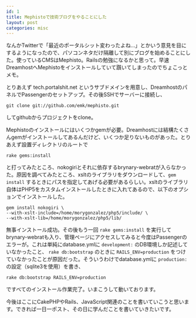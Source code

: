 ```yaml
---
id: 1
title: Mephistoで技術ブログをやることにした
layout: post
categories: misc
---
```



なんかTwitterで「最近のポータルシット変わったよね…」とかいう意見を目にするようになったので、パソコンネタだけ隔離して別にブログを始めることにした。使っているCMSはMephisto。Railsの勉強になるかと思って。早速DreamhostへMephistoをインストールしていて躓いてしまったのでちょこっとメモ。

とりあえず tech.portalshit.net というサブドメインを用意し、DreamhostのパネルでPassengerのセットアップ。その後SSHでサーバーに接続し、

    git clone git://github.com/emk/mephisto.git

してgithubからプロジェクトをclone。

Mephistoのインストールにはいくつかgemが必要。Dreamhostには結構たくさんgemがインストールしてあるんだけど、いくつか足りないものがあった。とりあえず設置ディレクトリのルートで

    rake gems:install

と打ってみたところ、nokogiriとそれに依存するbrynary-webratが入らなかった。原因を調べてみたところ、xsltのライブラリをダウンロードして、`gem install` するときにパスを指定してあげる必要があるらしい。xsltのライブラリ自体はPHP5をカスタムインストールしたときに入れてあるので、以下のオプションでインストールした。

    gem install nokogiri \
    --with-xslt-include=/home/morygonzalez/php5/include/ \
    --with-xslt-lib=/home/morygonzalez/php5/lib/

無事インストール成功。その後もう一回 `rake gems:install` を実行してbrynary-webratも入り、管理ページにアクセスしてみると今度はPassengerのエラーが。これは単純にdatabase.ymlに `development:` のDB環境しか記述していなかったこと、 `rake db:bootstrap` のときに `RAILS_ENV=production` をつけていなかったことが原因だった。そういうわけでdatabase.ymlに `production:` の設定（sqlite3を使用）を書き、

    rake db:bootstrap RAILS_ENV=production

ですべてのインストール作業完了。いまこうして動いております。

今後はここにCakePHPやRails、JavaScript関連のことを書いていこうと思います。できれば一日一ポスト、その日に学んだことを書いていきたいです。
